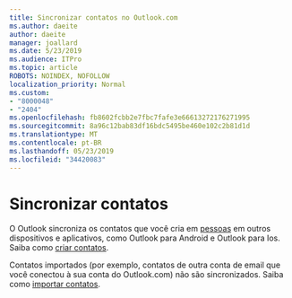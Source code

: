 ```yaml
---
title: Sincronizar contatos no Outlook.com
ms.author: daeite
author: daeite
manager: joallard
ms.date: 5/23/2019
ms.audience: ITPro
ms.topic: article
ROBOTS: NOINDEX, NOFOLLOW
localization_priority: Normal
ms.custom:
- "8000048"
- "2404"
ms.openlocfilehash: fb8602fcbb2e7fbc7fafe3e66613272176271995
ms.sourcegitcommit: 8a96c12bab83df16bdc5495be460e102c2b81d1d
ms.translationtype: MT
ms.contentlocale: pt-BR
ms.lasthandoff: 05/23/2019
ms.locfileid: "34420083"
---
```

# <a name="sync-contacts"></a>Sincronizar contatos

O Outlook sincroniza os contatos que você cria em [pessoas](https://outlook.live.com/people/) em outros dispositivos e aplicativos, como Outlook para Android e Outlook para Ios. Saiba como [criar contatos](https://support.office.com/article/5b909158-036e-4820-92f7-2a27f57b9f01).

Contatos importados (por exemplo, contatos de outra conta de email que você conectou à sua conta do Outlook.com) não são sincronizados. Saiba como [importar contatos](https://support.office.com/article/285a3b55-8d93-4ac8-93df-43fffd13b2f1).